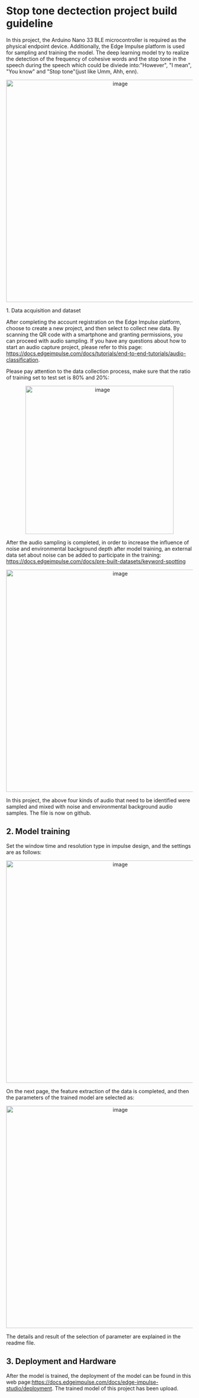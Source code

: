 # Stop tone dectection project build guideline

In this project, the Arduino Nano 33 BLE microcontroller is required as the physical endpoint device. Additionally, the Edge Impulse platform is used for sampling and training the model. The deep learning model try to realize the detection of the frequency of cohesive words
and the stop tone in the speech during the speech which could be diviede into:"However", "I mean", "You know" and "Stop tone"(just like Umm, Ahh, enn).

<p align="center">
  <img width=600" alt="image" src="https://github.com/zczqy80/Deep-learning-stop-tone/assets/146266229/120a4f97-afd9-43c0-b728-ec5ea3165135">
</p

## 1. Data acquisition and dataset

After completing the account registration on the Edge Impulse platform, choose to create a new project, and then select to collect new data. By scanning the QR code with a smartphone and granting permissions, you can proceed with audio sampling.
If you have any questions about how to start an audio capture project, please refer to this page: https://docs.edgeimpulse.com/docs/tutorials/end-to-end-tutorials/audio-classification.

Please pay attention to the data collection process, make sure that the ratio of training set to test set is 80% and 20%:

<p align="center">
  <img width=400" alt="image" src="https://github.com/zczqy80/Deep-learning-stop-tone/assets/146266229/3ab6d9f1-2098-4219-a882-f9025cf43c53">
</p

After the audio sampling is completed, in order to increase the influence of noise and environmental background depth after model training, an external data set about noise can be added to participate in the training:
https://docs.edgeimpulse.com/docs/pre-built-datasets/keyword-spotting

<p align="center">
  <img width=600" alt="image" src="https://github.com/zczqy80/Deep-learning-stop-tone/assets/146266229/6fdcbd5f-c24e-4810-9ea3-d656cc83a97a">
</p

In this project, the above four kinds of audio that need to be identified were sampled and mixed with noise and environmental background audio samples. The file is now on github.

## 2. Model training

Set the window time and resolution type in impulse design, and the settings are as follows:

<p align="center">
  <img width=600" alt="image" src="https://github.com/zczqy80/Deep-learning-stop-tone/assets/146266229/0bccef5c-6c62-4ed3-8da9-aff9bf939caf">
</p

On the next page, the feature extraction of the data is completed, and then the parameters of the trained model are selected as:

<p align="center">
  <img width=600" alt="image" src="https://github.com/zczqy80/Deep-learning-stop-tone/assets/146266229/dda28c75-9a62-4e56-b47e-9b39211f2361">
</p

The details and result of the selection of parameter are explained in the readme file.

## 3. Deployment and Hardware

After the model is trained, the deployment of the model can be found in this web page:https://docs.edgeimpulse.com/docs/edge-impulse-studio/deployment. The trained model of this project has been upload.



